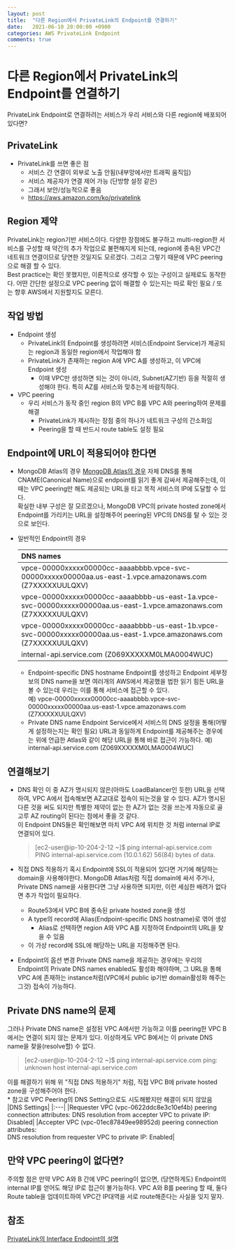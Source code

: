 ```yaml
---
layout: post
title:  "다른 Region에서 PrivateLink의 Endpoint를 연결하기"
date:   2021-06-10 20:00:00 +0900
categories: AWS PrivateLink Endpoint
comments: true
---
```


# 다른 Region에서 PrivateLink의 Endpoint를 연결하기
PrivateLink Endpoint로 연결하려는 서비스가 우리 서비스와 다른 region에 배포되어 있다면?

## PrivateLink
* PrivateLink를 쓰면 좋은 점
  + 서비스 간 연결이 외부로 노출 안됨(내부망에서만 트래픽 움직임)
  + 서비스 제공자가 연결 제어 가능 (단방향 설정 같은)
  + 그래서 보안/성능적으로 좋음
  + https://aws.amazon.com/ko/privatelink

## Region 제약
PrivateLink는 region기반 서비스이다. 다양한 장점에도 불구하고 multi-region한 서비스를 구성할 때 약간의 추가 작업으로 불편해지게 되는데, region에 종속된 VPC간 네트워크 연결이므로 당연한 것일지도 모르겠다. 그리고 그렇기 때문에 VPC peering으로 해결 할 수 있다.  
Best practice는 확인 못했지만, 이론적으로 생각할 수 있는 구성이고 실제로도 동작한다. 어떤 간단한 설정으로 VPC peering 없이 해결할 수 있는지는 따로 확인 필요 / 또는 향후 AWS에서 지원할지도 모른다.

## 작업 방법
* Endpoint 생성
  + PrivateLink의 Endpoint를 생성하려면 서비스(Endpoint Service)가 제공되는 region과 동일한 region에서 작업해야 함
  + PrivateLink가 존재하는 region A에 VPC A를 생성하고, 이 VPC에 Endpoint 생성
    - 이때 VPC만 생성하면 되는 것이 아니라, Subnet(AZ기반) 등을 적절히 생성해야 한다. 특히 AZ를 서비스와 맞추는게 바람직하다.
* VPC peering
  + 우리 서비스가 동작 중인 region B의 VPC B를 VPC A와 peering하여 문제를 해결
    - PrivateLink가 제시하는 장점 중의 하나가 네트워크 구성의 간소화임
    - Peering을 할 때 반드시 route table도 설정 필요

## Endpoint에 URL이 적용되어야 한다면
* MongoDB Atlas의 경우
[MongoDB Atlas의 경우](https://docs.atlas.mongodb.com/security-private-endpoint/) 자체 DNS를 통해 CNAME(Canonical Name)으로 endpoint를 읽기 좋게 감싸서 제공해주는데, 이때는 VPC peering만 해도 제공되는 URL을 타고 목적 서비스의 IP에 도달할 수 있다.  
확실한 내부 구성은 잘 모르겠으나, MongoDB VPC의 private hosted zone에서 Endpoint를 가리키는 URL을 설정해주어 peering된 VPC의 DNS를 탈 수 있는 것으로 보인다.
* 일반적인 Endpoint의 경우

    |DNS names|
    |:---|
    |vpce-00000xxxxx00000cc-aaaabbbb.vpce-svc-00000xxxxx00000aa.us-east-1.vpce.amazonaws.com (Z7XXXXXUULQXV)|
    |vpce-00000xxxxx00000cc-aaaabbbb-us-east-1a.vpce-svc-00000xxxxx00000aa.us-east-1.vpce.amazonaws.com (Z7XXXXXUULQXV)|
    |vpce-00000xxxxx00000cc-aaaabbbb-us-east-1b.vpce-svc-00000xxxxx00000aa.us-east-1.vpce.amazonaws.com (Z7XXXXXUULQXV)|
    |internal-api.service.com (Z069XXXXXM0LMA0004WUC)|
  + Endpoint-specific DNS hostname
  Endpoint를 생성하고 Endpoint 세부정보의 DNS name을 보면 여러개의 AWS에서 제공했을 법한 읽기 힘든 URL을 볼 수 있는데 우리는 이를 통해 서비스에 접근할 수 있다.  
  예) vpce-00000xxxxx00000cc-aaaabbbb.vpce-svc-00000xxxxx00000aa.us-east-1.vpce.amazonaws.com (Z7XXXXXUULQXV)
  + Private DNS name
  Endpoint Service에서 서비스의 DNS 설정을 통해(어떻게 설정하는지는 확인 필요) URL과 동일하게 Endpoint를 제공해주는 경우에는 위에 언급한 Atlas와 같이 해당 URL을 통해 바로 접근이 가능하다. 
  예) internal-api.service.com (Z069XXXXXM0LMA0004WUC)

## 연결해보기
* DNS 확인
이 중 AZ가 명시되지 않은(아마도 LoadBalancer인 듯한) URL을 선택하여, VPC A에서 접속해보면 AZ교대로 접속이 되는것을 알 수 있다. AZ가 명시된 다른 것을 써도 되지만 특별한 제약이 없는 한 AZ가 없는 것을 쓰는게 자동으로 골고루 AZ routing이 된다는 점에서 좋을 것 같다.  
이 Endpoint DNS들은 확인해보면 마치 VPC A에 위치한 것 처럼 internal IP로 연결되어 있다.  
  >[ec2-user@ip-10-204-2-12 ~]$ ping internal-api.service.com
PING internal-api.service.com (10.0.1.62) 56(84) bytes of data.

* 직접 DNS 적용하기
혹시 Endpoint에 SSL이 적용되어 있다면 거기에 해당하는 domain을 사용해야한다. MongoDB Atlas처럼 직접 domain에 싸서 주거나, Private DNS name을 사용한다면 그냥 사용하면 되지만, 이런 세심한 배려가 없다면 추가 작업이 필요하다.  
  + Route53에서 VPC B에 종속된 private hosted zone을 생성
  + A type의 record에 Alias(Endpoint-specific DNS hostname)로 엮어 생성
    - Alias로 선택하면 region A와 VPC A를 지정하여 Endpoint의 URL을 찾을 수 있음
  + 이 가상 record에 SSL에 해당하는 URL을 지정해주면 된다.

* Endpoint의 옵션 변경
Private DNS name을 제공하는 경우에는 우리의 Endpoint의 Private DNS names enabled도 활성화 해야하며, 그 URL을 통해 VPC A에 존재하는 instance처럼(VPC에서 public ip기반 domain활성화 해주는 그것) 접속이 가능하다.

## Private DNS name의 문제
그러나 Private DNS name은 설정된 VPC A에서만 가능하고 이를 peering한 VPC B에서는 연결이 되지 않는 문제가 있다. 이상하게도 VPC B에서는 이 private DNS name을 찾을(resolve할) 수 없다.  
>[ec2-user@ip-10-204-2-12 ~]$ ping internal-api.service.com
ping: unknown host internal-api.service.com

이를 해결하기 위해 위 "직접 DNS 적용하기" 처럼, 직접 VPC B에 private hosted zone을 구성해주어야 한다.   
\* 참고로 VPC Peering의 DNS Setting으로도 시도해봤지만 해결이 되지 않았음  
|DNS Settings|
|:---|
|Requester VPC (vpc-0622ddc8e3c10ef4b) peering connection attributes:
DNS resolution from accepter VPC to private IP: Disabled|
|Accepter VPC (vpc-01ec87849ee98952d) peering connection attributes:	
DNS resolution from requester VPC to private IP: Enabled|

## 만약 VPC peering이 없다면?
주의할 점은 만약 VPC A와 B 간에 VPC peering이 없으면, (당연하게도) Endpoint의 internal IP를 얻어도 해당 IP로 접근이 불가능하다. 
VPC A와 B를 peering 할 때, 둘다 Route table을 업데이트하여 VPC간 IP대역을 서로 route해준다는 사실을 잊지 말자.

## 참조
[PrivateLink의 Interface Endpoint의 설명](https://docs.aws.amazon.com/ko_kr/vpc/latest/privatelink/vpce-interface.html#vpce-private-dns)
